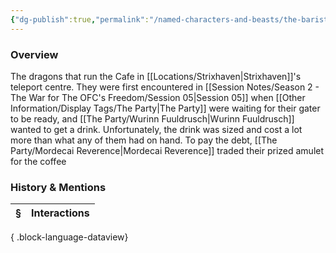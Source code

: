 ```yaml
---
{"dg-publish":true,"permalink":"/named-characters-and-beasts/the-barista-dragon/","tags":["NPC"],"updated":"2025-06-10T19:04:24.883+01:00"}
---
```



### Overview
The dragons that run the Cafe in [[Locations/Strixhaven\|Strixhaven]]'s teleport centre. They were first encountered in [[Session Notes/Season 2 - The War for The OFC's Freedom/Session 05\|Session 05]] when [[Other Information/Display Tags/The Party\|The Party]] were waiting for their gater to be ready, and [[The Party/Wurinn Fuuldrusch\|Wurinn Fuuldrusch]] wanted to get a drink. Unfortunately, the drink was sized and cost a lot more than what any of them had on hand. To pay the debt, [[The Party/Mordecai Reverence\|Mordecai Reverence]] traded their prized amulet for the coffee 

### History & Mentions
| § | Interactions |
| - | ------------ |

{ .block-language-dataview}